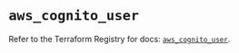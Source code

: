# `aws_cognito_user`

Refer to the Terraform Registry for docs: [`aws_cognito_user`](https://registry.terraform.io/providers/hashicorp/aws/5.94.0/docs/resources/cognito_user).
